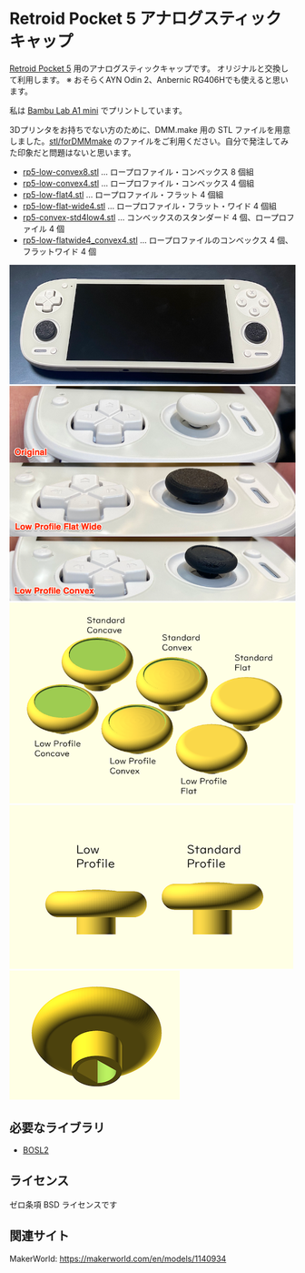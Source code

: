# Retroid Pocket 5 アナログスティックキャップ

[Retroid Pocket 5](https://www.goretroid.com/products/retroid-pocket-5-handheld) 用のアナログスティックキャップです。
オリジナルと交換して利用します。
※ おそらくAYN Odin 2、Anbernic RG406Hでも使えると思います。

私は [Bambu Lab A1 mini](https://us.store.bambulab.com/products/a1-mini) でプリントしています。

3Dプリンタをお持ちでない方のために、DMM.make 用の STL ファイルを用意しました。[stl/forDMMmake](stl/forDMMmake) のファイルをご利用ください。自分で発注してみた印象だと問題はないと思います。

- [rp5-low-convex8.stl](stl/forDMMmake/rp5-low-convex8.stl) … ロープロファイル・コンベックス 8 個組
- [rp5-low-convex4.stl](stl/forDMMmake/rp5-low-convex4.stl) … ロープロファイル・コンベックス 4 個組
- [rp5-low-flat4.stl](stl/forDMMmake/rp5-low-flat4.stl) … ロープロファイル・フラット 4 個組
- [rp5-low-flat-wide4.stl](stl/forDMMmake/rp5-low-flat-wide4.stl) … ロープロファイル・フラット・ワイド 4 個組
- [rp5-convex-std4low4.stl](stl/forDMMmake/rp5-convex-std4low4.stl) … コンベックスのスタンダード 4 個、ロープロファイル 4 個
- [rp5-low-flatwide4_convex4.stl](stl/forDMMmake/rp5-low-flatwide4_convex4.stl) … ロープロファイルのコンベックス 4 個、フラットワイド 4 個





![sample](images/mounting.png)
![compare](images/compare.png)
![sample overhead](images/sample.png)
![sample side](images/sample_side-view.png)![sample back](images/sample_back-side.png)

## 必要なライブラリ

- [BOSL2](https://github.com/BelfrySCAD/BOSL2)

## ライセンス

ゼロ条項 BSD ライセンスです

## 関連サイト

MakerWorld: https://makerworld.com/en/models/1140934
